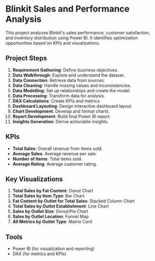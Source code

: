 # Blinkit Sales and Performance Analysis

This project analyzes Blinkit's sales performance, customer satisfaction, and inventory distribution using Power BI. It identifies optimization opportunities based on KPIs and visualizations.

## Project Steps

1. **Requirement Gathering**: Define business objectives.
2. **Data Walkthrough**: Explore and understand the dataset.
3. **Data Connection**: Retrieve data from sources.
4. **Data Cleaning**: Handle missing values and inconsistencies.
5. **Data Modelling**: Set up relationships and create the model.
6. **Data Processing**: Transform data for analysis.
7. **DAX Calculations**: Create KPIs and metrics.
8. **Dashboard Layouting**: Design interactive dashboard layout.
9. **Chart Development**: Develop and format charts.
10. **Report Development**: Build final Power BI report.
11. **Insights Generation**: Derive actionable insights.

## KPIs

- **Total Sales**: Overall revenue from items sold.
- **Average Sales**: Average revenue per sale.
- **Number of Items**: Total items sold.
- **Average Rating**: Average customer rating.

## Key Visualizations

1. **Total Sales by Fat Content**: Donut Chart
2. **Total Sales by Item Type**: Bar Chart
3. **Fat Content by Outlet for Total Sales**: Stacked Column Chart
4. **Total Sales by Outlet Establishment**: Line Chart
5. **Sales by Outlet Size**: Donut/Pie Chart
6. **Sales by Outlet Location**: Funnel Map
7. **All Metrics by Outlet Type**: Matrix Card

## Tools

- Power BI (for visualization and reporting)
- DAX (for metrics and KPIs)

